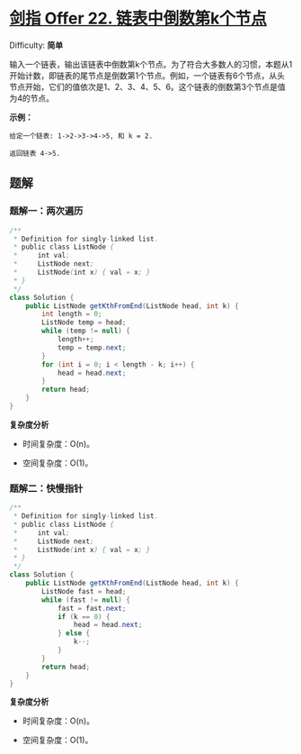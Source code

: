 # [剑指 Offer 22. 链表中倒数第k个节点](https://leetcode-cn.com/problems/lian-biao-zhong-dao-shu-di-kge-jie-dian-lcof/)

Difficulty: **简单**

输入一个链表，输出该链表中倒数第k个节点。为了符合大多数人的习惯，本题从1开始计数，即链表的尾节点是倒数第1个节点。例如，一个链表有6个节点，从头节点开始，它们的值依次是1、2、3、4、5、6。这个链表的倒数第3个节点是值为4的节点。

**示例：**

```shell
给定一个链表: 1->2->3->4->5, 和 k = 2.

返回链表 4->5.
```

## 题解

### 题解一：两次遍历

```java
/**
 * Definition for singly-linked list.
 * public class ListNode {
 *     int val;
 *     ListNode next;
 *     ListNode(int x) { val = x; }
 * }
 */
class Solution {
    public ListNode getKthFromEnd(ListNode head, int k) {
        int length = 0;
        ListNode temp = head;
        while (temp != null) {
            length++;
            temp = temp.next;
        }
        for (int i = 0; i < length - k; i++) {
            head = head.next;
        }
        return head;
    }
}
```

**复杂度分析**

- 时间复杂度：O(n)。

- 空间复杂度：O(1)。

### 题解二：快慢指针

```java
/**
 * Definition for singly-linked list.
 * public class ListNode {
 *     int val;
 *     ListNode next;
 *     ListNode(int x) { val = x; }
 * }
 */
class Solution {
    public ListNode getKthFromEnd(ListNode head, int k) {
        ListNode fast = head;
        while (fast != null) {
            fast = fast.next;
            if (k == 0) {
                head = head.next;
            } else {
                k--;
            }
        }
        return head;
    }
}
```

**复杂度分析**

- 时间复杂度：O(n)。

- 空间复杂度：O(1)。
